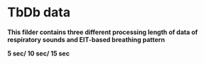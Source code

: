 # TbDb data
**This filder contains three different processing length of data of respiratory sounds and EIT-based breathing pattern**

**5 sec/ 10 sec/ 15 sec**
